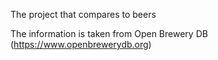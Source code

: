 The project that compares to beers

The information is taken from Open Brewery DB (https://www.openbrewerydb.org)